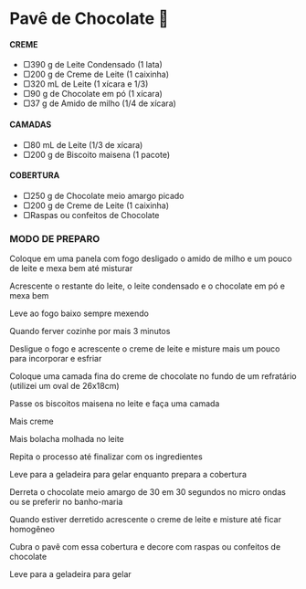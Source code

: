 # Pavê de Chocolate :cake:

#### CREME

- ▢390 g de Leite Condensado (1 lata)
- ▢200 g de Creme de Leite (1 caixinha)
- ▢320 mL de Leite (1 xícara e 1/3)
- ▢90 g de Chocolate em pó (1 xícara)
- ▢37 g de Amido de milho (1/4 de xícara)

#### CAMADAS

- ▢80 mL de Leite (1/3 de xícara)
- ▢200 g de Biscoito maisena (1 pacote)

#### COBERTURA

- ▢250 g de Chocolate meio amargo picado
- ▢200 g de Creme de Leite (1 caixinha)
- ▢Raspas ou confeitos de Chocolate

### MODO DE PREPARO 

Coloque em uma panela com fogo desligado o amido de milho e um pouco de leite e mexa bem até misturar

Acrescente o restante do leite, o leite condensado e o chocolate em pó e mexa bem

Leve ao fogo baixo sempre mexendo

Quando ferver cozinhe por mais 3 minutos

Desligue o fogo e acrescente o creme de leite e misture mais um pouco para incorporar e esfriar

Coloque uma camada fina do creme de chocolate no fundo de um refratário (utilizei um oval de 26x18cm)

Passe os biscoitos maisena no leite e faça uma camada

Mais creme

Mais bolacha molhada no leite

Repita o processo até finalizar com os ingredientes

Leve para a geladeira para gelar enquanto prepara a cobertura

Derreta o chocolate meio amargo de 30 em 30 segundos no micro ondas ou se preferir no banho-maria

Quando estiver derretido acrescente o creme de leite e misture até ficar homogêneo

Cubra o pavê com essa cobertura e decore com raspas ou confeitos de chocolate

Leve para a geladeira para gelar
